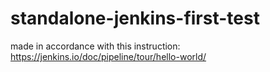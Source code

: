 # standalone-jenkins-first-test
made in accordance with this instruction: https://jenkins.io/doc/pipeline/tour/hello-world/
